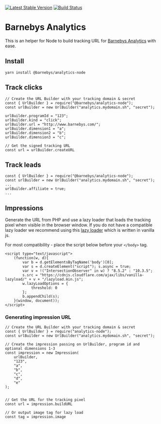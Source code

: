[![Latest Stable Version](https://poser.pugx.org/barnebys/analytics-node/v/stable)](https://packagist.org/packages/barnebys/analytics-node)
[![Build Status](https://travis-ci.org/barnebys/analytics-node.svg?branch=master)](https://travis-ci.org/barnebys/analytics-node)


# Barnebys Analytics

This is an helper for Node to build tracking URL for [Barnebys Analytics](https://github.com/barnebys/analytics) with ease.

## Install

`yarn install @barnebys/analytics-node`

## Track clicks

```
// Create the URL Builder with your tracking domain & secret
const { UrlBuilder } = require("@barnebys/analytics-node");
const urlBuilder = new UrlBuilder("analytics.mydomain.sh", "secret");

urlBuilder.programId = "123";
urlBuilder.kind = "click";
urlBuilder.url = "http://www.barnebys.com/";
urlBuilder.dimension1 = "a";
urlBuilder.dimension2 = "b";
urlBuilder.dimension3 = "c";

// Get the signed tracking URL
const url = urlBuilder.createURL
```

## Track leads

```
const { UrlBuilder } = require("@barnebys/analytics-node");
const urlBuilder = new UrlBuilder("analytics.mydomain.sh", "secret");
...
urlBuilder.affiliate = true;
...
``` 

## Impressions

Generate the URL from PHP and use a lazy loader that loads the tracking pixel 
when visible in the browser window. If you do not have a compatible lazy loader we 
recommend using this [lazy loader](https://github.com/verlok/lazyload) which is written in vanilla js. 


For most compatibility - place the script below before your `</body>` tag.

```
<script type="text/javascript">
    (function(w, d){
        var b = d.getElementsByTagName('body')[0];
        var s = d.createElement("script"); s.async = true;
        var v = !("IntersectionObserver" in w) ? "8.5.2" : "10.3.5";
        s.src = "https://cdnjs.cloudflare.com/ajax/libs/vanilla-lazyload/" + v + "/lazyload.min.js";
        w.lazyLoadOptions = {
            threshold: 0
        };
        b.appendChild(s);
    }(window, document));
</script>
```

### Generating impression URL

```
// Create the URL Builder with your tracking domain & secret
const { UrlBuilder } = require("analytics-node");
const urlBuilder = new UrlBuilder("analytics.mydomain.sh", "secret");

// Create the impression passing on UrlBuilder, program id and optional dimensions 1-3
const impression = new Impression(
    urlBuilder,
    "123",
    "a",
    "b",
    "c",
    "d",
    "e"
);


// Get the URL for the tracking pixel 
const url = impression.buildURL

// Or output image tag for lazy load
const tag = impression.image

```


